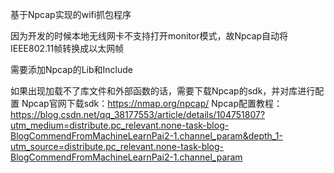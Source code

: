 基于Npcap实现的wifi抓包程序

因为开发的时候本地无线网卡不支持打开monitor模式，故Npcap自动将IEEE802.11帧转换成以太网帧

需要添加Npcap的Lib和Include

如果出现加载不了库文件和外部函数的话，需要下载Npcap的sdk，并对库进行配置
Npcap官网下载sdk：https://nmap.org/npcap/
Npcap配置教程：https://blog.csdn.net/qq_38177553/article/details/104751807?utm_medium=distribute.pc_relevant.none-task-blog-BlogCommendFromMachineLearnPai2-1.channel_param&depth_1-utm_source=distribute.pc_relevant.none-task-blog-BlogCommendFromMachineLearnPai2-1.channel_param

